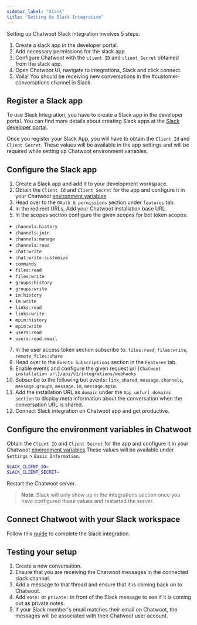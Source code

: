 ```yaml
---
sidebar_label: "Slack"
title: "Setting Up Slack Integration"
---
```


Setting up Chatwoot Slack integration involves 5 steps.

1. Create a slack app in the developer portal.
2. Add necessary permissions for the slack app.
3. Configure Chatwoot with the `client ID` and `client Secret` obtained from the slack app.
4. Open Chatwoot UI, navigate to integrations, Slack and click connect.
5. Voila! You should be receiving new conversations in the #customer-conversations channel in Slack.

## Register a Slack app

To use Slack Integration, you have to create a Slack app in the developer portal. You can find more details about creating Slack apps at the [Slack developer portal](https://api.slack.com/).

Once you register your Slack App, you will have to obtain the `Client Id` and `Client Secret`. These values will be available in the app settings and will be required while setting up Chatwoot environment variables.

## Configure the Slack app

1. Create a Slack app and add it to your development workspace.
2. Obtain the `Client Id` and `Client Secret` for the app and configure it in your Chatwoot [environment variables](/docs/self-hosted/configuration/environment-variables).
3. Head over to the `OAuth & permissions` section under `features` tab.
4. In the redirect URLs, Add your Chatwoot installation base URL.
5. In the scopes section configure the given scopes for bot token scopes:
  - `channels:history`
  - `channels:join`
  - `channels:manage`
  - `channels:read`
  - `chat:write`
  - `chat:write.customize`
  - `commands`
  - `files:read`
  - `files:write`
  - `groups:history`
  - `groups:write`
  - `im:history`
  - `im:write`
  - `links:read`
  - `links:write`
  - `mpim:history`
  - `mpim:write`
  - `users:read`
  - `users:read.email`
7. In the user access token section subscribe to: `files:read`, `files:write`, `remote_files:share`
8. Head over to the `Events Subscriptions` section in the `Features` tab.
9. Enable events and configure the given request url `{Chatwoot installation url}/api/v1/integrations/webhooks`
10. Subscribe to the following bot events: `link_shared`, `message.channels`, `message.groups`, `message.im`, `message.mpim`.
11. Add the installation URL as `domain` under the `App unfurl domains section` to display meta information about the conversation when the conversation URL is shared.
12. Connect Slack integration on Chatwoot app and get productive.


## Configure the environment variables in Chatwoot

Obtain the `Client ID` and `Client Secret` for the app and configure it in your Chatwoot [environment variables](/docs/self-hosted/configuration/environment-variables).These values will be available under `Settings` > `Basic Information`.

```bash
SLACK_CLIENT_ID=
SLACK_CLIENT_SECRET=
```

Restart the Chatwoot server.


> **Note**: Slack will only show up in the integrations section once you have configured these values and restarted the server.

## Connect Chatwoot with your Slack workspace

Follow this [guide](https://www.chatwoot.com/hc/user-guide/articles/1677774874-how-to-answer-conversations-from-slack) to complete the Slack integration.

## Testing your setup

1. Create a new conversation.
2. Ensure that you are receiving the Chatwoot messages in the connected slack channel.
3. Add a message to that thread and ensure that it is coming back on to Chatwoot.
4. Add `note:` or `private:` in front of the Slack message to see if it is coming out as private notes.
5. If your Slack member's email matches their email on Chatwoot, the messages will be associated with their Chatwoot user account.

